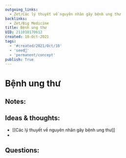 ```yaml
---
outgoing_links:
  - Zet/Các lý thuyết về nguyên nhân gây bệnh ung thư
backlinks:
  - Zet/Big Medicine
title: Bệnh ung thư
UID: 211010170612
created: 10-Oct-2021
tags:
  - '#created/2021/Oct/10'
  - 'seed🥜'
  - 'permanent/concept'
publish: True
---
```

# Bệnh ung thư

## Notes:


## Ideas & thoughts:
- [[Các lý thuyết về nguyên nhân gây bệnh ung thư]]
- 
## Questions:

